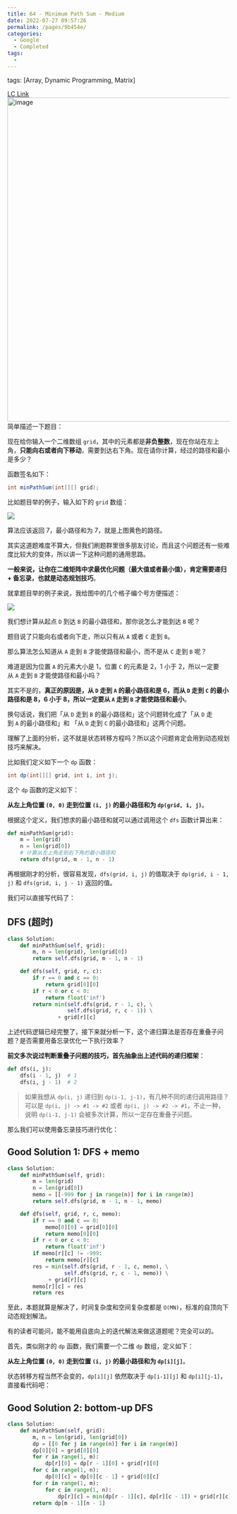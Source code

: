 ```yaml
---
title: 64 - Minimum Path Sum - Medium
date: 2022-07-27 09:57:26
permalink: /pages/9b454e/
categories:
  - Google
  - Completed
tags:
  - 
---
```

tags: [Array, Dynamic Programming, Matrix]

[LC Link](https://leetcode.cn/problems/minimum-path-sum/)
<img width="733" alt="image" src="https://user-images.githubusercontent.com/41789327/181084453-8dac92f3-5fb8-4c61-805a-894b5e8e460c.png">
简单描述一下题目：

现在给你输入一个二维数组 `grid`，其中的元素都是**非负整数**，现在你站在左上角，**只能向右或者向下移动**，需要到达右下角。现在请你计算，经过的路径和最小是多少？

函数签名如下：

```java
int minPathSum(int[][] grid);
```

比如题目举的例子，输入如下的 `grid` 数组：

[![](https://labuladong.github.io/algo/images/%e6%9c%80%e7%9f%ad%e8%b7%af%e5%be%84%e5%92%8c/titlepic.jpg)](https://labuladong.github.io/algo/images/%e6%9c%80%e7%9f%ad%e8%b7%af%e5%be%84%e5%92%8c/titlepic.jpg)

算法应该返回 7，最小路径和为 7，就是上图黄色的路径。

其实这道题难度不算大，但我们刷题群里很多朋友讨论，而且这个问题还有一些难度比较大的变体，所以讲一下这种问题的通用思路。

**一般来说，让你在二维矩阵中求最优化问题（最大值或者最小值），肯定需要递归 + 备忘录，也就是动态规划技巧**。

就拿题目举的例子来说，我给图中的几个格子编个号方便描述：

[![](https://labuladong.github.io/algo/images/%e6%9c%80%e7%9f%ad%e8%b7%af%e5%be%84%e5%92%8c/minpath.jpg)](https://labuladong.github.io/algo/images/%e6%9c%80%e7%9f%ad%e8%b7%af%e5%be%84%e5%92%8c/minpath.jpg)

我们想计算从起点 `D` 到达 `B` 的最小路径和，那你说怎么才能到达 `B` 呢？

题目说了只能向右或者向下走，所以只有从 `A` 或者 `C` 走到 `B`。

那么算法怎么知道从 `A` 走到 `B` 才能使路径和最小，而不是从 `C` 走到 `B` 呢？

难道是因为位置 `A` 的元素大小是 1，位置 `C` 的元素是 2，1 小于 2，所以一定要从 `A` 走到 `B` 才能使路径和最小吗？

其实不是的，**真正的原因是，从 `D` 走到 `A` 的最小路径和是 6，而从 `D` 走到 `C` 的最小路径和是 8，6 小于 8，所以一定要从 `A` 走到 `B` 才能使路径和最小**。

换句话说，我们把「从 `D` 走到 `B` 的最小路径和」这个问题转化成了「从 `D` 走到 `A` 的最小路径和」和 「从 `D` 走到 `C` 的最小路径和」这两个问题。

理解了上面的分析，这不就是状态转移方程吗？所以这个问题肯定会用到动态规划技巧来解决。

比如我们定义如下一个 `dp` 函数：

```java
int dp(int[][] grid, int i, int j);
```

这个 `dp` 函数的定义如下：

**从左上角位置 `(0, 0)` 走到位置 `(i, j)` 的最小路径和为 `dp(grid, i, j)`**。

根据这个定义，我们想求的最小路径和就可以通过调用这个 `dfs` 函数计算出来：

```python
def minPathSum(grid):
    m = len(grid)
    n = len(grid[0])
    # 计算从左上角走到右下角的最小路径和
    return dfs(grid, m - 1, n - 1)
```

再根据刚才的分析，很容易发现，`dfs(grid, i, j)` 的值取决于 `dp(grid, i - 1, j)` 和 `dfs(grid, i, j - 1)` 返回的值。

我们可以直接写代码了：

## DFS (超时)

```python
class Solution:
	def minPathSum(self, grid):
		m, n = len(grid), len(grid[0])
		return self.dfs(grid, m - 1, n - 1)

	def dfs(self, grid, r, c):
		if r == 0 and c == 0:
			return grid[0][0]
		if r < 0 or c < 0:
			return float('inf')
		return min(self.dfs(grid, r - 1, c), \
				   self.dfs(grid, r, c - 1)) \
				+ grid[r][c]
```

上述代码逻辑已经完整了，接下来就分析一下，这个递归算法是否存在重叠子问题？是否需要用备忘录优化一下执行效率？

**前文多次说过判断重叠子问题的技巧，首先抽象出上述代码的递归框架**：

```python
def dfs(i, j):
    dfs(i - 1, j)  # 1
    dfs(i, j - 1)  # 2
```

> 如果我想从 `dp(i, j)` 递归到 `dp(i-1, j-1)`，有几种不同的递归调用路径？
> 可以是 `dp(i, j) -> #1 -> #2` 或者 `dp(i, j) -> #2 -> #1`，不止一种，说明 `dp(i-1, j-1)` 会被多次计算，所以一定存在重叠子问题。

那么我们可以使用备忘录技巧进行优化：

## Good Solution 1: DFS + memo 
```python
class Solution:
	def minPathSum(self, grid):
		m = len(grid)
		n = len(grid[0])
		memo = [[-999 for j in range(n)] for i in range(m)]
		return self.dfs(grid, m - 1, n - 1, memo)

	def dfs(self, grid, r, c, memo):
		if r == 0 and c == 0:
			memo[0][0] = grid[0][0]
			return memo[0][0]
		if r < 0 or c < 0:
			return float('inf')
		if memo[r][c] != -999:
			return memo[r][c]
		res = min(self.dfs(grid, r - 1, c, memo), \
				  self.dfs(grid, r, c - 1, memo)) \
			 + grid[r][c]
		memo[r][c] = res
		return res
```

至此，本题就算是解决了，时间复杂度和空间复杂度都是 `O(MN)`，标准的自顶向下动态规划解法。

有的读者可能问，能不能用自底向上的迭代解法来做这道题呢？完全可以的。

首先，类似刚才的 `dp` 函数，我们需要一个二维 `dp` 数组，定义如下：

**从左上角位置 `(0, 0)` 走到位置 `(i, j)` 的最小路径和为 `dp[i][j]`**。

状态转移方程当然不会变的，`dp[i][j]` 依然取决于 `dp[i-1][j]` 和 `dp[i][j-1]`，直接看代码吧：

## Good Solution 2: bottom-up DFS
```python
class Solution:
	def minPathSum(self, grid):
		m, n = len(grid), len(grid[0])
		dp = [[0 for j in range(n)] for i in range(m)]
		dp[0][0] = grid[0][0]
		for r in range(1, m):
			dp[r][0] = dp[r - 1][0] + grid[r][0]
		for c in range(1, n):
			dp[0][c] = dp[0][c - 1] + grid[0][c]
		for r in range(1, m):
			for c in range(1, n):
				dp[r][c] = min(dp[r - 1][c], dp[r][c - 1]) + grid[r][c]
		return dp[m - 1][n - 1]
```
